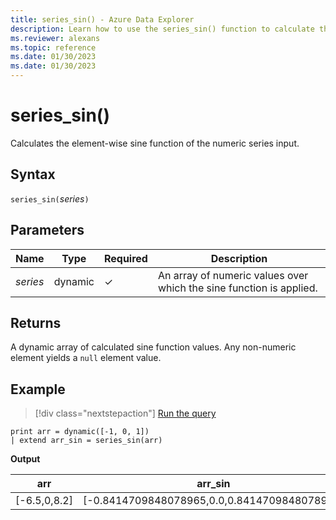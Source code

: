 ```yaml
---
title: series_sin() - Azure Data Explorer
description: Learn how to use the series_sin() function to calculate the element-wise sine function of the numeric series input.
ms.reviewer: alexans
ms.topic: reference
ms.date: 01/30/2023
ms.date: 01/30/2023
---
```

# series_sin()

Calculates the element-wise sine function of the numeric series input.

## Syntax

`series_sin(`*series*`)`

## Parameters

| Name | Type | Required | Description |
|--|--|--|--|
| *series* | dynamic | &check; | An array of numeric values over which the sine function is applied.|

## Returns

A dynamic array of calculated sine function values. Any non-numeric element yields a `null` element value.

## Example

> [!div class="nextstepaction"]
> <a href="https://dataexplorer.azure.com/clusters/help/databases/Samples?query=H4sIAAAAAAAAAysoyswrUUgsKlKwVUipzEvMzUzWiNY11FEw0FEwjNXkqlFIrShJzUsBKYkvzswDKitOLcpMLQZxNICCmgAHnzJlQgAAAA==" target="_blank">Run the query</a>

```kusto
print arr = dynamic([-1, 0, 1])
| extend arr_sin = series_sin(arr)
```

**Output**

|arr|arr_sin|
|---|---|
|[-6.5,0,8.2]|[-0.8414709848078965,0.0,0.8414709848078965]|

